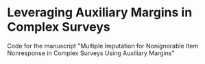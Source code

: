 # Leveraging Auxiliary Margins in Complex Surveys
 Code for the manuscript "Multiple Imputation for Nonignorable Item Nonresponse in Complex Surveys Using Auxiliary Margins"
